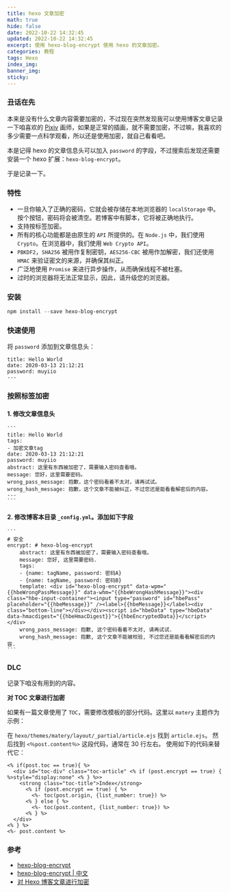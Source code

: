 ```yaml
---
title: hexo 文章加密
math: true
hide: false
date: 2022-10-22 14:32:45
updated: 2022-10-22 14:32:45
excerpt: 使用 hexo-blog-encrypt 使用 hexo 的文章加密。
categories: 教程
tags: Hexo
index_img:
banner_img:
sticky:
---
```


### 丑话在先
本来是没有什么文章内容需要加密的，不过现在突然发现我可以使用博客文章记录一下咱喜欢的 [Pixiv](pixiv.net) 画师，如果是正常的插画，就不需要加密，不过嘛，我喜欢的多少需要一点科学观看，所以还是使用加密，就自己看看吧。

本是记得 hexo 的文章信息头可以加入 `password` 的字段，不过搜索后发现还需要安装一个 hexo 扩展：`hexo-blog-encrypt`。

于是记录一下。

### 特性
+ 一旦你输入了正确的密码，它就会被存储在本地浏览器的 `localStorage` 中。按个按钮，密码将会被清空。若博客中有脚本，它将被正确地执行。
+ 支持按标签加密。
+ 所有的核心功能都是由原生的 `API` 所提供的。在 `Node.js` 中，我们使用 `Crypto`。在浏览器中，我们使用 `Web Crypto API`。
+ `PBKDF2`，`SHA256` 被用作复制密钥，`AES256-CBC` 被用作加解密，我们还使用 `HMAC` 来验证密文的来源，并确保其纠正。
+ 广泛地使用 `Promise` 来进行异步操作，从而确保线程不被杜塞。
+ 过时的浏览器将无法正常显示，因此，请升级您的浏览器。

### 安装

```powershell
npm install --save hexo-blog-encrypt
```

### 快速使用

将 `password` 添加到文章信息头：
```
title: Hello World
date: 2020-03-13 21:12:21
password: muyiio
---
```
### 按照标签加密

#### 1. 修改文章信息头
   
    ```
    title: Hello World
    tags:
    - 加密文章tag
    date: 2020-03-13 21:12:21
    password: muyiio
    abstract: 这里有东西被加密了，需要输入密码查看哦。
    message: 您好，这里需要密码。
    wrong_pass_message: 抱歉，这个密码看着不太对，请再试试。
    wrong_hash_message: 抱歉，这个文章不能被纠正，不过您还是能看看解密后的内容。
    ---
    ```
#### 2. 修改博客本目录 `_config.yml`。添加如下字段

    ```
    # 安全
    encrypt: # hexo-blog-encrypt
        abstract: 这里有东西被加密了，需要输入密码查看哦。
        message: 您好, 这里需要密码.
        tags:
        - {name: tagName, password: 密码A}
        - {name: tagName, password: 密码B}
        template: <div id="hexo-blog-encrypt" data-wpm="{{hbeWrongPassMessage}}" data-whm="{{hbeWrongHashMessage}}"><div class="hbe-input-container"><input type="password" id="hbePass" placeholder="{{hbeMessage}}" /><label>{{hbeMessage}}</label><div class="bottom-line"></div></div><script id="hbeData" type="hbeData" data-hmacdigest="{{hbeHmacDigest}}">{{hbeEncryptedData}}</script></div>
        wrong_pass_message: 抱歉, 这个密码看着不太对, 请再试试.
        wrong_hash_message: 抱歉, 这个文章不能被校验, 不过您还是能看看解密后的内容.
    ```

### DLC

记录下咱没有用到的内容。

**对 TOC 文章进行加密**

如果有一篇文章使用了 `TOC`，需要修改模板的部分代码。这里以 `matery` 主题作为示例：

在 `hexo/themes/matery/layout/_partial/article.ejs` 找到 `article.ejs`。
然后找到 `<％post.content％>` 这段代码，通常在 30 行左右。
使用如下的代码来替代它：
```
<% if(post.toc == true){ %>
  <div id="toc-div" class="toc-article" <% if (post.encrypt == true) { %>style="display:none" <% } %>>
    <strong class="toc-title">Index</strong>
      <% if (post.encrypt == true) { %>
        <%- toc(post.origin, {list_number: true}) %>
      <% } else { %>
        <%- toc(post.content, {list_number: true}) %>
      <% } %>
  </div>
<% } %>
<%- post.content %>
```

### 参考
+ [hexo-blog-encrypt](https://github.com/D0n9X1n/hexo-blog-encrypt)
+ [hexo-blog-encrypt | 中文](https://github.com/D0n9X1n/hexo-blog-encrypt/blob/master/ReadMe.zh.md)
+ [对 Hexo 博客文章进行加密](https://zhuanlan.zhihu.com/p/113235573)